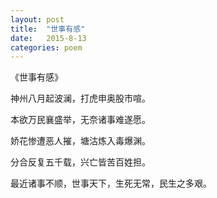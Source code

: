 ```yaml
---
layout: post
title:  "世事有感"
date:   2015-8-13
categories: poem
---
```

《世事有感》

神州八月起波澜，打虎申奥股市喧。

本欲万民襄盛举，无奈诸事难遂愿。

娇花惨遭恶人摧，塘沽炼入毒爆渊。

分合反复五千载，兴亡皆苦百姓担。



最近诸事不顺，世事天下，生死无常，民生之多艰。